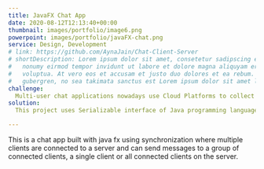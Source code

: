 ```yaml
---
title: JavaFX Chat App
date: 2020-08-12T12:13:40+00:00
thumbnail: images/portfolio/image6.png
powerpoint: images/portfolio/javaFX-chat.png
service: Design, Development
# link: https://github.com/AynaJain/Chat-Client-Server
# shortDescription: Lorem ipsum dolor sit amet, consetetur sadipscing elitr, sed diam
#   nonumy eirmod tempor invidunt ut labore et dolore magna aliquyam erat, sed diam
#   voluptua. At vero eos et accusam et justo duo dolores et ea rebum. Stet clita kasd
#   gubergren, no sea takimata sanctus est Lorem ipsum dolor sit amet lorem ipsum dolor.
challenge:
  Multi-user chat applications nowadays use Cloud Platforms to collect all the data from the application and store it for the users to use it later. With no cloud platform involved in the project it was a challenge to implement a functionality which can hold all the data from multiple users using the application at the same time.
solution: 
  This project uses Serializable interface of Java programming language. Serialization in Java allows us to convert an Java Object to Byte stream that we can send over the network or save it as file or store in Database for later usage.

---
```

This is a chat app built with java fx using synchronization where multiple clients are connected to a server and can send messages to a group of connected clients, a single client or all connected clients on the server.